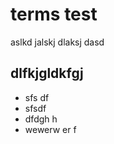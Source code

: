# terms test
aslkd jalskj dlaksj dasd

## dlfkjgldkfgj
 - sfs df
 - sfsdf
 - dfdgh h
 - wewerw er f 
